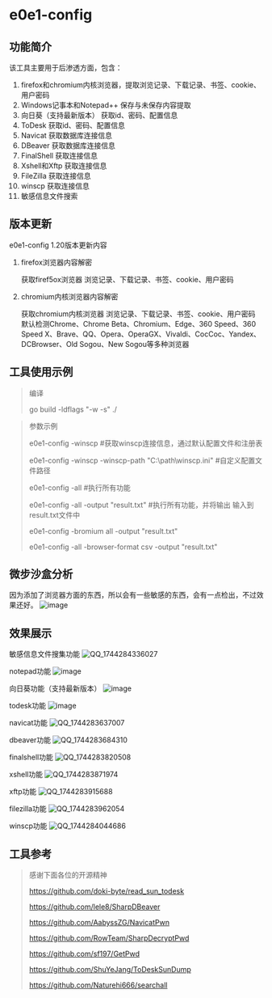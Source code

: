 ﻿# e0e1-config

## 功能简介
  该工具主要用于后渗透方面，包含：
  1. firefox和chromium内核浏览器，提取浏览记录、下载记录、书签、cookie、用户密码
  2. Windows记事本和Notepad++ 保存与未保存内容提取
  3. 向日葵（支持最新版本）  获取id、密码、配置信息
  4. ToDesk  获取id、密码、配置信息
  5. Navicat  获取数据库连接信息
  6. DBeaver  获取数据库连接信息
  7. FinalShell  获取连接信息
  8. Xshell和Xftp  获取连接信息
  9. FileZilla  获取连接信息
  10. winscp  获取连接信息
  11. 敏感信息文件搜索

## 版本更新
e0e1-config 1.20版本更新内容
  1. firefox浏览器内容解密

      获取firef5ox浏览器 浏览记录、下载记录、书签、cookie、用户密码
  3. chromium内核浏览器内容解密

      获取chromium内核浏览器 浏览记录、下载记录、书签、cookie、用户密码
    默认检测Chrome、Chrome Beta、Chromium、Edge、360 Speed、360 Speed X、Brave、QQ、Opera、OperaGX、Vivaldi、CocCoc、Yandex、DCBrowser、Old Sogou、New Sogou等多种浏览器

## 工具使用示例
> 编译
> 
> go build -ldflags "-w -s" ./
> 

> 参数示例
> 
>   e0e1-config -winscp   #获取winscp连接信息，通过默认配置文件和注册表
> 
>   e0e1-config -winscp -winscp-path "C:\path\winscp.ini"  #自定义配置文件路径
> 
>   e0e1-config -all      #执行所有功能
> 
>   e0e1-config -all -output "result.txt"   #执行所有功能，并将输出 输入到result.txt文件中
>
>   e0e1-config -bromium all -output "result.txt"
>
>  e0e1-config -all -browser-format csv -output "result.txt"
> 

## 微步沙盒分析
因为添加了浏览器方面的东西，所以会有一些敏感的东西，会有一点检出，不过效果还好。
![image](https://github.com/user-attachments/assets/a4bd2ec1-f436-4236-ab04-166de63844ec)


## 效果展示

敏感信息文件搜集功能
![QQ_1744284336027](https://github.com/user-attachments/assets/5f87126e-6ec6-428d-9c85-f158edee5f5a)

notepad功能
![image](https://github.com/user-attachments/assets/905ca861-904f-4f80-ad27-eb799b7262d3)

向日葵功能（支持最新版本）
![image](https://github.com/user-attachments/assets/feae53bd-ce29-4c6b-8b72-1ca79d380379)

todesk功能
![image](https://github.com/user-attachments/assets/facf1d4e-6032-4d02-ad00-ca76d8f2c15c)

navicat功能
![QQ_1744283637007](https://github.com/user-attachments/assets/eed76767-f08a-4ec9-b1f7-28f7d36f48e5)

dbeaver功能
![QQ_1744283684310](https://github.com/user-attachments/assets/ec2f6a10-3cf2-43bb-8be1-2d0ea10d748a)

finalshell功能
![QQ_1744283820508](https://github.com/user-attachments/assets/6f8cb22b-7f79-4905-aed2-c12a89a7854c)

xshell功能
![QQ_1744283871974](https://github.com/user-attachments/assets/3fcbef27-78c5-4709-89d4-a9d9b7b8b1b0)

xftp功能
![QQ_1744283915688](https://github.com/user-attachments/assets/55e0c2af-0591-4336-a06f-18389e35fb11)

filezilla功能
![QQ_1744283962054](https://github.com/user-attachments/assets/4ea52413-2df7-4709-85a4-0c35a73513ef)

winscp功能
![QQ_1744284044686](https://github.com/user-attachments/assets/8812ca9e-5064-4fed-aad1-88f76c3b570c)


## 工具参考
>  感谢下面各位的开源精神
> 
>  https://github.com/doki-byte/read_sun_todesk
> 
>  https://github.com/lele8/SharpDBeaver
> 
>  https://github.com/AabyssZG/NavicatPwn
>
>  https://github.com/RowTeam/SharpDecryptPwd
> 
>  https://github.com/sf197/GetPwd
> 
>  https://github.com/ShuYeJang/ToDeskSunDump
> 
>  https://github.com/Naturehi666/searchall
> 
